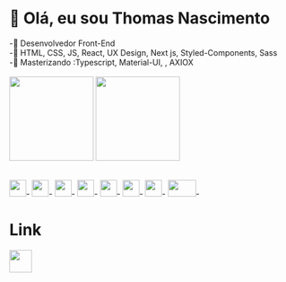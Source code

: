 <h1> 👋 Olá, eu sou Thomas Nascimento</h1>
-👀 Desenvolvedor Front-End <br>
-🥇 HTML, CSS, JS, React, UX Design, Next js, Styled-Components, Sass <br>
-🏅 Masterizando :Typescript, Material-UI, , AXIOX
<br>
<br>
<div>
<img height="150em"  src=https://github-readme-stats.vercel.app/api?username=ThomasNasc&theme=dark&show_icons=true />
<img height="150em"  src=https://github-readme-stats.vercel.app/api/top-langs/?username=ThomasNasc&layout=compact&theme=dark&show_icons=true
 />
 <br>
 <br>

<img height="30em"  src=https://user-images.githubusercontent.com/88692164/168451966-e000b463-6f73-4e9d-a379-68a5b4dd1f5b.png />-
<img height="30em"  src=https://user-images.githubusercontent.com/88692164/168451997-eb75c58f-941d-465d-9f84-9f8cefc6c731.png />-
<img height="30em"  src=https://user-images.githubusercontent.com/88692164/168452001-7b157285-5b86-43c7-9896-68daf8ebadd9.jpg />-
<img height="30em"  src=https://user-images.githubusercontent.com/88692164/168452036-7166e766-2997-47b6-a57a-d26b222a7edb.png />-
<img height="30em"  src=https://user-images.githubusercontent.com/88692164/168452052-6ccefd1b-2539-45f9-8884-2f567c4a3e54.png />-
<img height="30em"  src=https://cdn3.iconfinder.com/data/icons/logos-and-brands-adobe/512/288_Sass-512.png />-
<img height="30em"  src=https://upload.wikimedia.org/wikipedia/commons/thumb/8/8e/Nextjs-logo.svg/1200px-Nextjs-logo.svg.png />-
<img height="30em" width="50em"  src=https://user-images.githubusercontent.com/88692164/168452128-a74ef910-b724-460a-946a-dce4dc4cf5de.png />-

 <h1>Link</h1>
<a href="https://www.linkedin.com/in/thomasnasc/" target="_blank"><img width="40px "src="https://cdn-icons-png.flaticon.com/512/174/174857.png"  /></a>
 




